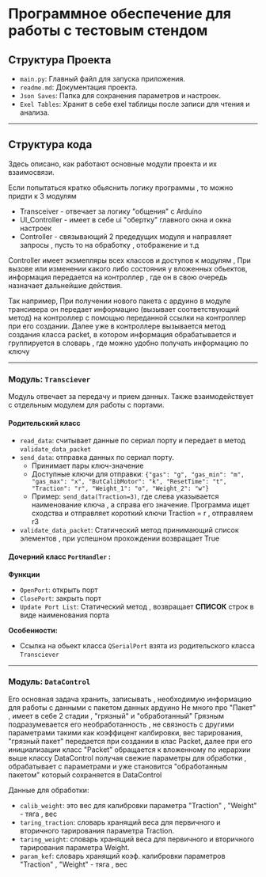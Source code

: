 # Программное обеспечение для работы с тестовым стендом

## Структура Проекта
- `main.py`: Главный файл для запуска приложения.
- `readme.md`: Документация проекта.
- `Json Saves`: Папка для сохранения параметров и настроек. 
- `Exel Tables`: Хранит в себе exel таблицы после записи для чтения и анализа.
---


## Структура кода

Здесь описано, как работают основные модули проекта и их взаимосвязи.   
    
Если попытаться кратко обьяснить логику программы , то можно придти к 3 модулям
- Transceiver - отвечает за логику "общения" c Arduino
- UI_Controller - имеет в себе ui "обертку" главного окна и окна настроек
- Controller - связывающий 2 предедущих модуля и направляет запросы , пусть то на обработку , отображение и т.д

Controller имеет экзмепляры всех классов и доступов к модулям , При вызове или изменении какого либо состояния у 
вложенных обьектов, информация передается на контроллер , где он в свою очередь назначает дальнейшие действия.   
    
Так например, При получении нового пакета с ардуино в модуле трансивера он передает информацию (вызывает соответствующий метод) на контроллер с помощью
переданной ссылки на контроллер при его создании. Далее уже в контроллере вызывается метод создания класса packet, в котором информация обрабатывается
и группируется в словарь , где можно удобно получать информацию по ключу

---

### Модуль: `Transciever`

Модуль отвечает за передачу и прием данных. Также взаимодействует с отдельным модулем для работы с портами.

#### Родительский класс
- `read_data`: считывает данные по сериал порту и передает в метод `validate_data_packet`
- `send_data`: отправка данных по сериал порту.   
  - Принимает пары ключ-значение
  - Доступные ключи для отправки: `{"gas": "g", "gas_min": "m", "gas_max": "x", "ButCalibMotor": "k", "ResetTime": "t",
                            "Traction": "r", "Weight_1": "o", "Weight_2": "w"}`
  - Пример: `send_data(Traction=3)`, где слева указывается наименование ключа , а справа его значение. Программа ищет сходства и отправляет короткий ключи Traction = r , отправляем r3
- `validate_data_packet`: Статический метод принимающий список элементов , при успешном прохождении возвращает True

#### Дочерний класс `PortHandler` :
**Функции**  

- `OpenPort`: открыть порт  
- `ClosePort`: закрыть порт  
- `Update Port List`: Статический метод , возвращает **СПИСОК** строк в виде наименования порта

**Особенности:**
- Ссылка на обьект класса `QSerialPort` взята из родительского класса `Transciever`
---
### Модуль: `DataControl`
Его  основная задача хранить, записывать , необходимую информацию для работы с данными с пакетом данных ардуино
Не много про "Пакет" , имеет в себе 2 стадии , "грязный" и "обработанный" 
Грязным подразумевается его необработанность , не связность с другими параметрами такими как коэффицент калбировки, вес тарирования,
"грязный пакет" передается при создании в клас Packet, далее при его инициализации класс "Packet" обращается к вложенному по иерархии выше классу DataControl
получая свежие параметры для обработки , обрабатывает с параметрами и уже становится "обработанным пакетом" который сохраняется в DataControl

Данные для обработки:

- `calib_weight`: это вес для калибровки параметра "Traction" , "Weight" - тяга , вес
- `taring_traction`: словарь хранящий веса для первичного и вторичного тарирования параметра Traction.
- `taring_weight`: словарь хранящий веса для первичного и вторичного тарирования параметра Weight.
- `param_kef`: словарь хранящий коэф. калибровки параметров "Traction" , "Weight" - тяга , вес



